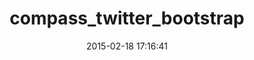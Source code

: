 ---
layout: post
title:  "compass_twitter_bootstrap"
repo:   "vwall/compass-twitter-bootstrap"
date:   2015-02-18 17:16:41
gemurl: https://github.com/vwall/compass-twitter-bootstrap
---